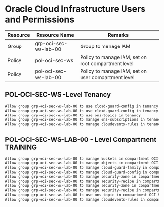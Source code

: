 <!-- markdownlint-disable MD013 -->
# Oracle Cloud Infrastructure Users and Permissions

| Resource         | Resource Name            | Remarks                                                                |
|------------------|--------------------------| -----------------------------------------------------------------------|
| Group            | grp-oci-sec-ws-lab-00    | Group to manage IAM                                                    |
| Policy           | pol-oci-sec-ws           | Policy to manage IAM, set on root compartment level                    |
| Policy           | pol-oci-sec-ws-lab-00    | Policy to manage IAM, set on user compartment level                    |

## POL-OCI-SEC-WS -Level Tenancy

```BASH
Allow group grp-oci-sec-ws-lab-00 to use cloud-guard-config in tenancy
Allow group grp-oci-sec-ws-lab-00 to use cloud-guard-config in tenancy
Allow group grp-oci-sec-ws-lab-00 to use ons-topics in tenancy
Allow group grp-oci-sec-ws-lab-00 to manage ons-subscriptions in tenancy
Allow group grp-oci-sec-ws-lab-00 to manage cloudevents-rules in tenancy
```

## POL-OCI-SEC-WS-LAB-00 - Level Compartment TRAINING

```BASH
Allow group grp-oci-sec-ws-lab-00 to manage buckets in compartment OCI-SEC-WS-LAB-00
Allow group grp-oci-sec-ws-lab-00 to manage objects in compartment OCI-SEC-WS-LAB-00
Allow group grp-oci-sec-ws-lab-00 to manage cloud-guard-family in compartment OCI-SEC-WS-LAB-00
Allow group grp-oci-sec-ws-lab-00 to manage cloud-guard-config in compartment OCI-SEC-WS-LAB-00
Allow group grp-oci-sec-ws-lab-00 to manage security-zone in compartment OCI-SEC-WS-LAB-00
Allow group grp-oci-sec-ws-lab-00 to manage security-recipe in compartment OCI-SEC-WS-LAB-00
Allow group grp-oci-sec-ws-lab-00 to manage security-zone in compartment OCI-SEC-WS-LAB-00
Allow group grp-oci-sec-ws-lab-00 to manage security-recipe in compartment OCI-SEC-WS-LAB-00
Allow group grp-oci-sec-ws-lab-00 to use ons-topic in compartment OCI-SEC-WS-LAB-00
Allow group grp-oci-sec-ws-lab-00 to manage cloudevents-rules in compartment OCI-SEC-WS-LAB-00
```
